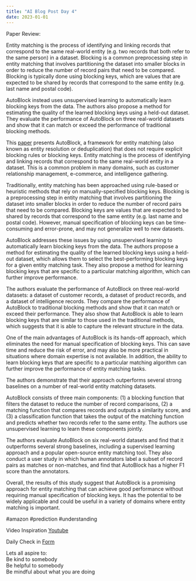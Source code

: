 ```yaml
---
title: "AI Blog Post Day 4"
date: 2023-01-01
---  
```


Paper Review:  

Entity matching is the process of identifying and linking records that correspond to the same real-world entity (e.g. two records that both refer to the same person) in a dataset. Blocking is a common preprocessing step in entity matching that involves partitioning the dataset into smaller blocks in order to reduce the number of record pairs that need to be compared. Blocking is typically done using blocking keys, which are values that are expected to be shared by records that correspond to the same entity (e.g. last name and postal code).  

AutoBlock instead uses unsupervised learning to automatically learn blocking keys from the data. The authors also propose a method for estimating the quality of the learned blocking keys using a held-out dataset. They evaluate the performance of AutoBlock on three real-world datasets and show that it can match or exceed the performance of traditional blocking methods.  

This [paper](https://assets.amazon.science/ff/89/4133711a486d8b2d8adb5399b9c0/autoblock-a-hands-off-blocking-framework-for-entity-matching.pdf) presents AutoBlock, a framework for entity matching (also known as entity resolution or deduplication) that does not require explicit blocking rules or blocking keys. Entity matching is the process of identifying and linking records that correspond to the same real-world entity in a dataset. This is a common problem in many domains, such as customer relationship management, e-commerce, and intelligence gathering.

Traditionally, entity matching has been approached using rule-based or heuristic methods that rely on manually-specified blocking keys. Blocking is a preprocessing step in entity matching that involves partitioning the dataset into smaller blocks in order to reduce the number of record pairs that need to be compared. Blocking keys are values that are expected to be shared by records that correspond to the same entity (e.g. last name and postal code). However, manual specification of blocking keys can be time-consuming and error-prone, and may not generalize well to new datasets.

AutoBlock addresses these issues by using unsupervised learning to automatically learn blocking keys from the data. The authors propose a method for estimating the quality of the learned blocking keys using a held-out dataset, which allows them to select the best-performing blocking keys for a given entity matching task. They also propose a method for learning blocking keys that are specific to a particular matching algorithm, which can further improve performance.

The authors evaluate the performance of AutoBlock on three real-world datasets: a dataset of customer records, a dataset of product records, and a dataset of intelligence records. They compare the performance of AutoBlock to traditional blocking methods and show that it can match or exceed their performance. They also show that AutoBlock is able to learn blocking keys that are similar to those used in the traditional methods, which suggests that it is able to capture the relevant structure in the data.

One of the main advantages of AutoBlock is its hands-off approach, which eliminates the need for manual specification of blocking keys. This can save time and reduce the risk of error, and may also be more practical in situations where domain expertise is not available. In addition, the ability to learn blocking keys that are specific to a particular matching algorithm can further improve the performance of entity matching tasks.

The authors demonstrate that their approach outperforms several strong baselines on a number of real-world entity matching datasets.

AutoBlock consists of three main components: 
(1) a blocking function that filters the dataset to reduce the number of record comparisons, 
(2) a matching function that compares records and outputs a similarity score, and 
(3) a classification function that takes the output of the matching function and predicts whether two records refer to the same entity. The authors use unsupervised learning to learn these components jointly.

The authors evaluate AutoBlock on six real-world datasets and find that it outperforms several strong baselines, including a supervised learning approach and a popular open-source entity matching tool. They also conduct a user study in which human annotators label a subset of record pairs as matches or non-matches, and find that AutoBlock has a higher F1 score than the annotators.

Overall, the results of this study suggest that AutoBlock is a promising approach for entity matching that can achieve good performance without requiring manual specification of blocking keys. It has the potential to be widely applicable and could be useful in a variety of domains where entity matching is important.


#amazon #prediction #understanding

Video Inspiration [Youtube](https://www.youtube.com/watch?v=J-FzHIQ7SOs)  


Daily Check in [Form](https://forms.gle/BRA4EH2sMoZdLPgE8)  

Lets all aspire to:  
Be kind to somebody  
Be helpful to somebody  
Be mindful about what you are doing
